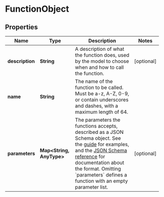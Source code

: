 

# FunctionObject


## Properties

Name | Type | Description | Notes
------------ | ------------- | ------------- | -------------
**description** | **String** | A description of what the function does, used by the model to choose when and how to call the function. |  [optional]
**name** | **String** | The name of the function to be called. Must be a-z, A-Z, 0-9, or contain underscores and dashes, with a maximum length of 64. | 
**parameters** | **Map&lt;String, AnyType&gt;** | The parameters the functions accepts, described as a JSON Schema object. See the [guide](/docs/guides/text-generation/function-calling) for examples, and the [JSON Schema reference](https://json-schema.org/understanding-json-schema/) for documentation about the format.   Omitting &#x60;parameters&#x60; defines a function with an empty parameter list. |  [optional]



